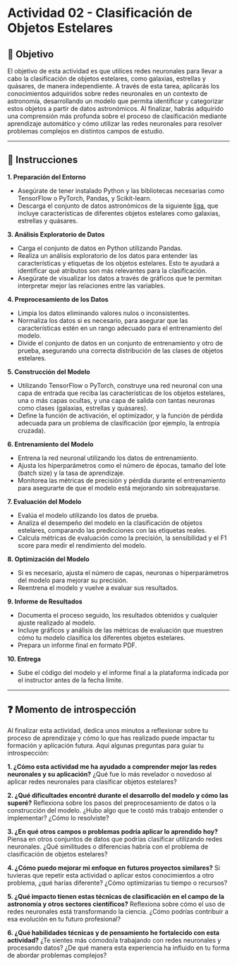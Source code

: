 # **Actividad 02 - Clasificación de Objetos Estelares**

## 🎯 **Objetivo**
El objetivo de esta actividad es que utilices redes neuronales para llevar a cabo la clasificación de objetos estelares, como galaxias, estrellas y quásares, de manera independiente. A través de esta tarea, aplicarás los conocimientos adquiridos sobre redes neuronales en un contexto de astronomía, desarrollando un modelo que permita identificar y categorizar estos objetos a partir de datos astronómicos. Al finalizar, habrás adquirido una comprensión más profunda sobre el proceso de clasificación mediante aprendizaje automático y cómo utilizar las redes neuronales para resolver problemas complejos en distintos campos de estudio.

---

## 📑 Instrucciones
**1.	Preparación del Entorno**
* Asegúrate de tener instalado Python y las bibliotecas necesarias como TensorFlow o PyTorch, Pandas, y Scikit-learn.
* Descarga el conjunto de datos astronómicos de la siguiente [liga](https://www.kaggle.com/datasets/fedesoriano/stellar-classification-dataset-sdss17), que incluye características de diferentes objetos estelares como galaxias, estrellas y quásares.

**3.	Análisis Exploratorio de Datos**
*	Carga el conjunto de datos en Python utilizando Pandas.
*	Realiza un análisis exploratorio de los datos para entender las características y etiquetas de los objetos estelares. Esto te ayudará a identificar qué atributos son más relevantes para la clasificación.
*	Asegúrate de visualizar los datos a través de gráficos que te permitan interpretar mejor las relaciones entre las variables.

**4.	Preprocesamiento de los Datos**
*	Limpia los datos eliminando valores nulos o inconsistentes.
*	Normaliza los datos si es necesario, para asegurar que las características estén en un rango adecuado para el entrenamiento del modelo.
*	Divide el conjunto de datos en un conjunto de entrenamiento y otro de prueba, asegurando una correcta distribución de las clases de objetos estelares.

**5.	Construcción del Modelo**
*	Utilizando TensorFlow o PyTorch, construye una red neuronal con una capa de entrada que reciba las características de los objetos estelares, una o más capas ocultas, y una capa de salida con tantas neuronas como clases (galaxias, estrellas y quásares).
*	Define la función de activación, el optimizador, y la función de pérdida adecuada para un problema de clasificación (por ejemplo, la entropía cruzada).

**6.	Entrenamiento del Modelo**
*	Entrena la red neuronal utilizando los datos de entrenamiento.
*	Ajusta los hiperparámetros como el número de épocas, tamaño del lote (batch size) y la tasa de aprendizaje.
*	Monitorea las métricas de precisión y pérdida durante el entrenamiento para asegurarte de que el modelo está mejorando sin sobreajustarse.

**7.	Evaluación del Modelo**
*	Evalúa el modelo utilizando los datos de prueba.
*	Analiza el desempeño del modelo en la clasificación de objetos estelares, comparando las predicciones con las etiquetas reales.
*	Calcula métricas de evaluación como la precisión, la sensibilidad y el F1 score para medir el rendimiento del modelo.

**8.	Optimización del Modelo**
*	Si es necesario, ajusta el número de capas, neuronas o hiperparámetros del modelo para mejorar su precisión.
*	Reentrena el modelo y vuelve a evaluar sus resultados.

**9.	Informe de Resultados**
*	Documenta el proceso seguido, los resultados obtenidos y cualquier ajuste realizado al modelo.
*	Incluye gráficos y análisis de las métricas de evaluación que muestren cómo tu modelo clasifica los diferentes objetos estelares.
*	Prepara un informe final en formato PDF.

**10.	Entrega**
*	Sube el código del modelo y el informe final a la plataforma indicada por el instructor antes de la fecha límite.


---

## ❓ **Momento de introspección**

Al finalizar esta actividad, dedica unos minutos a reflexionar sobre tu proceso de aprendizaje y cómo lo que has realizado puede impactar tu formación y aplicación futura. Aquí algunas preguntas para guiar tu introspección:

**1.	¿Cómo esta actividad me ha ayudado a comprender mejor las redes neuronales y su aplicación?** ¿Qué fue lo más revelador o novedoso al aplicar redes neuronales para clasificar objetos estelares?

**2.	¿Qué dificultades encontré durante el desarrollo del modelo y cómo las superé?** Reflexiona sobre los pasos del preprocesamiento de datos o la construcción del modelo. ¿Hubo algo que te costó más trabajo entender o implementar? ¿Cómo lo resolviste?

**3.	¿En qué otros campos o problemas podría aplicar lo aprendido hoy?** Piensa en otros conjuntos de datos que podrías clasificar utilizando redes neuronales. ¿Qué similitudes o diferencias habría con el problema de clasificación de objetos estelares?

**4.	¿Cómo puedo mejorar mi enfoque en futuros proyectos similares?** Si tuvieras que repetir esta actividad o aplicar estos conocimientos a otro problema, ¿qué harías diferente? ¿Cómo optimizarías tu tiempo o recursos?

**5.	¿Qué impacto tienen estas técnicas de clasificación en el campo de la astronomía y otros sectores científicos?** Reflexiona sobre cómo el uso de redes neuronales está transformando la ciencia. ¿Cómo podrías contribuir a esa evolución en tu futuro profesional?

**6.	¿Qué habilidades técnicas y de pensamiento he fortalecido con esta actividad?** ¿Te sientes más cómodo/a trabajando con redes neuronales y procesando datos? ¿De qué manera esta experiencia ha influido en tu forma de abordar problemas complejos?






